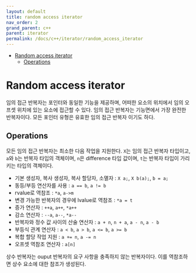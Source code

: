 ```yaml
---
layout: default
title: random access iterator
nav_order: 2
grand_parent: c++
parent: iterator
permalink: /docs/c++/iterator/random_access_iterator
---
```


* [Random access iterator](#random-access-iterator)
	* [Operations](#operations)


# Random access iterator

임의 접근 반복자는 포인터와 동일한 기능을 제공하며, 어떠한 요소의 위치에서 임의 오프셋 위치에 있는 요소에 접근할 수 있다. 임의 접근 반복자는 기능면에서 가장 완전한 반복자이다. 모든 포인터 유형은 유효한 임의 접근 반복자 이기도 하다.  

## Operations

모든 임의 접근 반복자는 최소한 다음 작업을 지원한다. `X`는 임의 접근 반복자 타입이고, `a`와 `b`는 반복자 타입의 객체이며, `n`은 difference 타입 값이며, `t`는 반복자 타입이 가리키는 타입의 객체이다.  

- 기본 생성자, 복사 생성자, 복사 할당자, 소멸자 : `X a;`, `X b(a);`, `b = a;`
- 동등/부등 연산자를 사용 : `a == b`, `a != b`
- rvalue로 역참조 : `*a`, `a->m`
- 변경 가능한 반복자의 경우에 lvalue로 역참조 : `*a = t`
- 증가 연산자 : `++a`, `a++`, `*a++`
- 감소 연산자 : `--a`, `a--`, `*a--`
- 반복자와 정수 값 사이의 산술 연산자 : `a + n`, `n + a`, `a - n`, `a - b`
- 부등식 관계 연산자 : `a < b`, `a > b`, `a <= b`, `a >= b`
- 복합 할당 작업 지원 : `a += n`, `a -= n`
- 오프셋 역참조 연산자 : `a[n]`

상수 반복자는 ouput 반복자의 요구 사항을 충족하지 않는 반복자이다. 이를 역참조하면 상수 요소에 대한 참조가 생성된다.  

